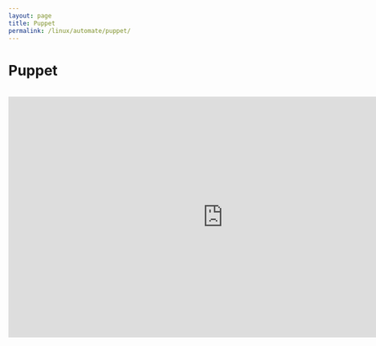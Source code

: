 ```yaml
---
layout: page
title: Puppet
permalink: /linux/automate/puppet/
---
```


# Puppet

<br/>



<div align="center">
    <iframe width="853" height="480" src="https://www.youtube.com/embed/LoEobC_wS98" frameborder="0" allowfullscreen></iframe>
</div>
